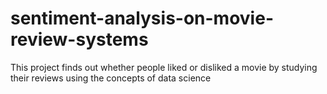 # sentiment-analysis-on-movie-review-systems
This project finds out whether people liked or disliked a movie by studying their reviews using the concepts of data science

